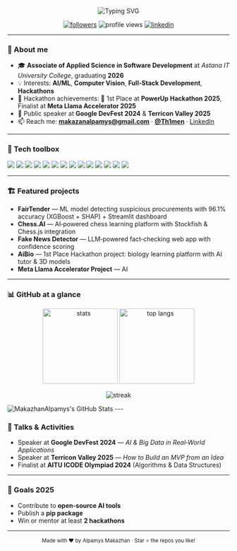 <!--
⭐ GitHub Profile README for MakazhanAlpamys
-->

<p align="center">
  <img src="https://readme-typing-svg.herokuapp.com?size=26&duration=3800&color=33A1F2&center=true&vCenter=true&width=700&lines=Hi+there!+I'm+Alpamys+Makazhan+(@MakazhanAlpamys);Computer+Science+Student;AI+%26+Full-Stack+Developer;Welcome+to+my+GitHub+%F0%9F%91%8B" alt="Typing SVG" />
</p>


<p align="center">
  <a href="https://github.com/MakazhanAlpamys?tab=followers"><img src="https://img.shields.io/github/followers/MakazhanAlpamys?label=Followers&style=flat" alt="followers"></a>
  <img src="https://komarev.com/ghpvc/?username=MakazhanAlpamys&style=flat&label=Profile+views" alt="profile views"/>
  <a href="https://www.linkedin.com/in/alpamys-makazhan-7059682a3/"><img src="https://img.shields.io/badge/LinkedIn-Alpamys-blue" alt="linkedin"></a>
</p>

---

### 👋 About me

* 🎓 **Associate of Applied Science in Software Development** at *Astana IT University College*, graduating **2026**
* 💡 Interests: **AI/ML**, **Computer Vision**, **Full‑Stack Development**, **Hackathons**
* 🚀 Hackathon achievements: 🥇 1st Place at **PowerUp Hackathon 2025**, Finalist at **Meta Llama Accelerator 2025**
* 🎤 Public speaker at **Google DevFest 2024** & **Terricon Valley 2025**
* 📫 Reach me: **[makazanalpamys@gmail.com](mailto:makazanalpamys@gmail.com)** · **[@Th1men](https://t.me/Th1men)** · [LinkedIn](https://www.linkedin.com/in/alpamys-makazhan-7059682a3/)

---

### 🧰 Tech toolbox

<p>
  <img src="https://img.shields.io/badge/Python-3776AB?logo=python&logoColor=white"/>
  <img src="https://img.shields.io/badge/C%23-239120?logo=csharp&logoColor=white"/>
  <img src="https://img.shields.io/badge/JavaScript-F7DF1E?logo=javascript&logoColor=black"/>
  <img src="https://img.shields.io/badge/TypeScript-3178C6?logo=typescript&logoColor=white"/>
  <img src="https://img.shields.io/badge/React-20232A?logo=react&logoColor=61DAFB"/>
  <img src="https://img.shields.io/badge/Node.js-339933?logo=nodedotjs&logoColor=white"/>
  <img src="https://img.shields.io/badge/PostgreSQL-4169E1?logo=postgresql&logoColor=white"/>
  <img src="https://img.shields.io/badge/MongoDB-47A248?logo=mongodb&logoColor=white"/>
  <img src="https://img.shields.io/badge/OpenCV-5C3EE8?logo=opencv&logoColor=white"/>
  <img src="https://img.shields.io/badge/TensorFlow-FF6F00?logo=tensorflow&logoColor=white"/>
  <img src="https://img.shields.io/badge/PyTorch-EE4C2C?logo=pytorch&logoColor=white"/>
  <img src="https://img.shields.io/badge/Scikit--learn-F7931E?logo=scikitlearn&logoColor=white"/>
  <img src="https://img.shields.io/badge/Docker-2496ED?logo=docker&logoColor=white"/>
  <img src="https://img.shields.io/badge/Streamlit-FF4B4B?logo=streamlit&logoColor=white"/>
</p>

---

### 🏗️ Featured projects

* **FairTender** — ML model detecting suspicious procurements with 96.1% accuracy (XGBoost + SHAP) + Streamlit dashboard
* **Chess.AI** — AI‑powered chess learning platform with Stockfish & Chess.js integration
* **Fake News Detector** — LLM‑powered fact‑checking web app with confidence scoring
* **AiBio** — 1st Place Hackathon project: biology learning platform with AI tutor & 3D models
* **Meta Llama Accelerator Project** — AI 

---

### 📊 GitHub at a glance

<p align="center">
  <img height="170" src="https://github-readme-stats.vercel.app/api?username=MakazhanAlpamys&show_icons=true&hide_border=true" alt="stats" />
  <img height="170" src="https://github-readme-stats.vercel.app/api/top-langs/?username=MakazhanAlpamys&layout=compact&hide_border=true" alt="top langs" />
</p>

<p align="center">
  <img src="https://streak-stats.demolab.com?user=MakazhanAlpamys&hide_border=true" alt="streak" />
</p>
<img src="https://streak-stats.demolab.com?user=MakazhanAlpamys&theme=default&hide_border=true" alt="MakazhanAlpamys's GitHub Stats" />
---

### 🎤 Talks & Activities

* Speaker at **Google DevFest 2024** — *AI & Big Data in Real‑World Applications*
* Speaker at **Terricon Valley 2025** — *How to Build an MVP from an Idea*
* Finalist at **AITU ICODE Olympiad 2024** (Algorithms & Data Structures)

---

### 🧭 Goals 2025

* Contribute to **open‑source AI tools**
* Publish a **pip package**
* Win or mentor at least **2 hackathons**

---

<p align="center">
  <sub>Made with ❤️ by Alpamys Makazhan · Star ⭐ the repos you like!</sub>
</p>
